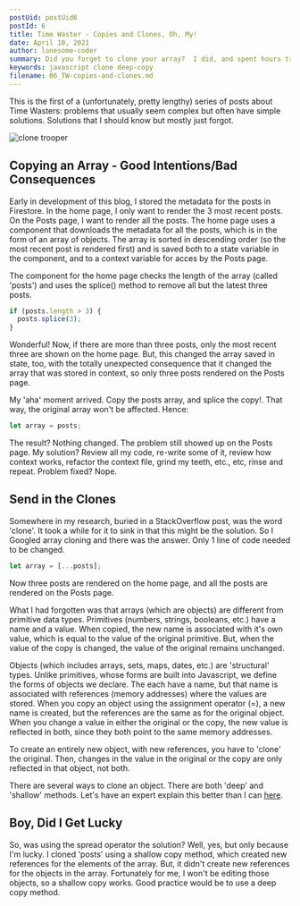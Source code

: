 ```yaml
---
postUid: postUid6
postId: 6
title: Time Waster - Copies and Clones, Oh, My!
date: April 10, 2021
author: lonesome-coder
summary: Did you forget to clone your array?  I did, and spent hours trying to fix a bug that propogated in unexpected ways...
keywords: javascript clone deep-copy
filename: 06_TW-copies-and-clones.md
---
```


This is the first of a (unfortunately, pretty lengthy) series of posts about Time Wasters: problems that usually seem complex but often have simple solutions. Solutions that I should know but mostly just forgot.

![clone trooper](https://thumb.sfmlab.com/item-preview/projectfile/967271340_preview_screenshot002_thumb.detail.png)

## Copying an Array - Good Intentions/Bad Consequences

Early in development of this blog, I stored the metadata for the posts in Firestore. In the home page, I only want to render the 3 most recent posts. On the Posts page, I want to render all the posts. The home page uses a component that downloads the metadata for all the posts, which is in the form of an array of objects. The array is sorted in descending order (so the most recent post is rendered first) and is saved both to a state variable in the component, and to a context variable for acces by the Posts page.

The component for the home page checks the length of the array (called 'posts') and uses the splice() method to remove all but the latest three posts.

```js
if (posts.length > 3) {
  posts.splice(3);
}
```

Wonderful! Now, if there are more than three posts, only the most recent three are shown on the home page. But, this changed the array saved in state, too, with the totally unexpected consequence that it changed the array that was stored in context, so only three posts rendered on the Posts page.

My 'aha' moment arrived. Copy the posts array, and splice the copy!. That way, the original array won't be affected. Hence:

```js
let array = posts;
```

The result? Nothing changed. The problem still showed up on the Posts page. My solution? Review all my code, re-write some of it, review how context works, refactor the context file, grind my teeth, etc., etc, rinse and repeat. Problem fixed? Nope.

## Send in the Clones

Somewhere in my research, buried in a StackOverflow post, was the word 'clone'. It took a while for it to sink in that this might be the solution. So I Googled array cloning and there was the answer. Only 1 line of code needed to be changed.

```js
let array = [...posts];
```

Now three posts are rendered on the home page, and all the posts are rendered on the Posts page.

What I had forgotten was that arrays (which are objects) are different from primitive data types. Primitives (numbers, strings, booleans, etc.) have a name and a value. When copied, the new name is associated with it's own value, which is equal to the value of the original primitive. But, when the value of the copy is changed, the value of the original remains unchanged.

Objects (which includes arrays, sets, maps, dates, etc.) are 'structural' types. Unlike primitives, whose forms are built into Javascript, we define the forms of objects we declare. The each have a name, but that name is associated with references (memory addresses) where the values are stored. When you copy an object using the assignment operator (=), a new name is created, but the references are the same as for the original object. When you change a value in either the original or the copy, the new value is reflected in both, since they both point to the same memory addresses.

To create an entirely new object, with new references, you have to 'clone' the original. Then, changes in the value in the original or the copy are only reflected in that object, not both.

There are several ways to clone an object. There are both 'deep' and 'shallow' methods. Let's have an expert explain this better than I can
[here](https://javascript.plainenglish.io/how-to-deep-copy-objects-and-arrays-in-javascript-7c911359b089).

## Boy, Did I Get Lucky

So, was using the spread operator the solution? Well, yes, but only because I'm lucky. I cloned 'posts' using a shallow copy method, which created new references for the elements of the array. But, it didn't create new references for the objects in the array. Fortunately for me, I won't be editing those objects, so a shallow copy works. Good practice would be to use a deep copy method.
